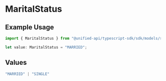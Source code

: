 # MaritalStatus

## Example Usage

```typescript
import { MaritalStatus } from "@unified-api/typescript-sdk/sdk/models/shared";

let value: MaritalStatus = "MARRIED";
```

## Values

```typescript
"MARRIED" | "SINGLE"
```